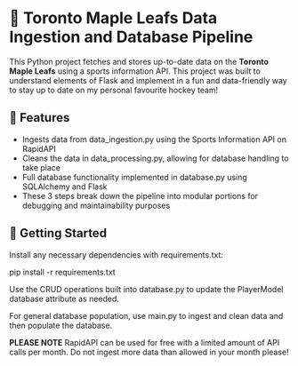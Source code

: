 # 🏒 Toronto Maple Leafs Data Ingestion and Database Pipeline

This Python project fetches and stores up-to-date data on the **Toronto Maple Leafs** using a sports information API. This project was built to understand elements of Flask and implement in a fun and data-friendly way to stay up to date on my personal favourite hockey team!

## 📌 Features

- Ingests data from data_ingestion.py using the Sports Information API on RapidAPI
- Cleans the data in data_processing.py, allowing for database handling to take place
- Full database functionality implemented in database.py using SQLAlchemy and Flask
- These 3 steps break down the pipeline into modular portions for debugging and maintainability purposes

## 🚀 Getting Started

Install any necessary dependencies with requirements.txt:

pip install -r requirements.txt

Use the CRUD operations built into database.py to update the PlayerModel database attribute as needed.

For general database population, use main.py to ingest and clean data and then populate the database.

**PLEASE NOTE**
RapidAPI can be used for free with a limited amount of API calls per month. Do not ingest more data than allowed in your month please!